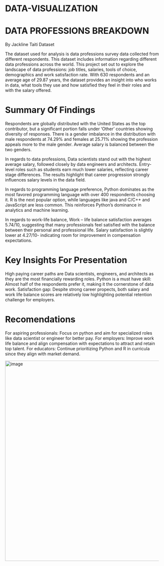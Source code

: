 # DATA-VISUALIZATION
# DATA PROFESSIONS BREAKDOWN
By Jackline Taiti
Dataset

The dataset used for analysis is data professions survey data collected from different respondents. This dataset includes information regarding different data professions across the world. This project set out to explore the landscape of data professions: job titles, salaries, tools of choice, demographics and work satisfaction rate. With 630 respondents and an average age of 29.87 years, the dataset provides an insight into who works in data, what tools they use and how satisfied they feel in their roles and with the salary offered. 

# Summary Of Findings
Respondents are globally distributed with the United States as the top contributor, but a significant portion falls under ‘Other’ countries showing diversity of responses.
There is a gender imbalance in the distribution with male respondents at 74.29% and females at 25.71% showing the profession appeals more to the male gender.
Average salary is balanced between the two genders.

In regards to data professions, Data scientists stand out with the highest average salary, followed closely by data engineers and architects. Entry-level roles such as students earn much lower salaries, reflecting career stage differences.
The results highlight that career progression strongly influences salary levels in the data field.

In regards to programming language preference, Python dominates as the most favored programming language with over 400 respondents choosing it. R is the next popular option, while languages like java and C/C++ and JavaScript are less common.
This reinforces Python’s dominance in analytics and machine learning.

In regards to work-life balance, Work – life balance satisfaction averages 5.74/10, suggesting that many professionals feel satisfied with the balance between their personal and professional life.
Salary satisfaction is slightly lower at 4.27/10- indicating room for improvement in compensation expectations.

# Key Insights For Presentation
High paying career paths are  Data scientists, engineers, and architects as they are the most financially rewarding roles.
Python is a must have skill: Almost half of the respondents prefer it, making it the cornerstone of data work.
Satisfaction gap: Despite strong career propects, both salary and work life balance scores are relatively low highlighting potential retention challenge for employers.

# Recomendations
For aspiring professionals: Focus on python and aim for specialized roles like data scientist or engineer for better pay.
For employers: Improve work life balance and align compensation with expectations to attract and retain top talent.
For educators: Continue prioritizing Python and R in curricula since they align with market demand.

<img width="1169" height="655" alt="image" src="https://github.com/user-attachments/assets/137d4677-dd00-4376-b73d-228730f76614" />


